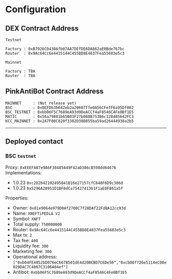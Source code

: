 # Configuration

## DEX Contract Address

`Testnet`

```text
Factory : 0xB7926C0430Afb07AA7DEfDE6DA862aE0Bde767bc
Router  : 0x9Ac64Cc6e4415144C455BD8E4837Fea55603e5c3
```

`Mainnet`

```text
Factory : TBA
Router  : TBA
```

## PinkAntiBot Contract Address

```text
MAINNET     : (Not release yet)
BSC         : 0x8EFDb3b642eb2a20607ffe0A56CFefF6a95Df002
BSC_TESTNET : 0xbb06F5C7689eA93d9DeACCf4aF8546C4Fe0Bf1E5
MATIC       : 0x56a79881b65B03F27b088B753B6c128485642FC3
KCC_MAINNET : 0x2A7F08C820f3382D38B855ba59ad26444938a2b5
```

<hr>

## Deployed contact

### BSC `testnet`

Proxy: `0xEEEFA87e9A6F38485449F42aD386cB598dd64676`
<br>Implementations:

- 1.0.23 `0xc2D2b42102495041B16e27157cfC848F6D9c386d`
- 1.0.23 `0x5296A28951D1BF8dCa75427413b1F1aE0F861a5f`

Properties:

- Owner: `0x81e9064e979D0Af2700C7f28DAf22FdBA12cc93d`
- Name: `XNEFTiPEDiA V2`
- Symbol: `XNFT`
- Total supply: `750000000`
- Router: `0x9Ac64Cc6e4415144C455BD8E4837Fea55603e5c3`
- Max tx: `2`
- Tax fee: `400`
- Liquidity fee: `300`
- Marketing fee: `300`
- Operational address: `["0xb04FE4052bD076eC667B501dE4d20BCBD7C6De56","0xcb08f726e5114eC08e029DAC7C4867C3106A04ef"]`
- Antibot: `0xbb06F5C7689eA93d9DeACCf4aF8546C4Fe0Bf1E5`
